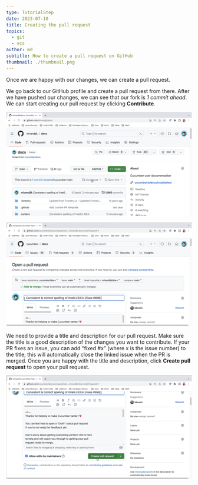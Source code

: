 ```yaml
---
type: TutorialStep
date: 2023-07-10
title: Creating the pull request
topics:
  - git
  - vcs
author: md
subtitle: How to create a pull request on GitHub
thumbnail: ./thumbnail.png
---
```


Once we are happy with our changes, we can create a pull request.

We go back to our GitHub profile and create a pull request from there. After we have pushed our changes, we can see that our fork is _1 commit ahead_. We can start creating our pull request by clicking **Contribute**.

![Contribute](contribute.png)

![Open the pull request](open-pr.png)

We need to provide a title and description for our pull request. Make sure the title is a good description of the changes you want to contribute. If your PR fixes an issue, you can add “fixed #x” (where x is the issue number) to the title; this will automatically close the linked issue when the PR is merged. Once you are happy with the title and description, click **Create pull request** to open your pull request.

![Create pull request](create-pr.png)
